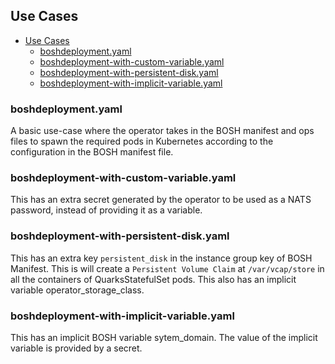 ## Use Cases

- [Use Cases](#Use-Cases)
  - [boshdeployment.yaml](#boshdeploymentyaml)
  - [boshdeployment-with-custom-variable.yaml](#boshdeployment-with-custom-variableyaml)
  - [boshdeployment-with-persistent-disk.yaml](#boshdeployment-with-persistent-diskyaml)
  - [boshdeployment-with-implicit-variable.yaml](#boshdeployment-with-implicit-variableyaml)

### boshdeployment.yaml 

A basic use-case where the operator takes in the BOSH manifest and ops files to spawn the required pods in Kubernetes according to the configuration in the BOSH manifest file.

### boshdeployment-with-custom-variable.yaml

This has an extra secret generated by the operator to be used as a NATS password, instead of providing it as a variable.

### boshdeployment-with-persistent-disk.yaml

This has an extra key `persistent_disk` in the instance group key of BOSH Manifest. This is will create a `Persistent Volume Claim` at `/var/vcap/store` in all the containers of QuarksStatefulSet pods. This also has an implicit variable operator_storage_class.

### boshdeployment-with-implicit-variable.yaml

This has an implicit BOSH variable sytem_domain. The value of the implicit variable is provided by a secret. 